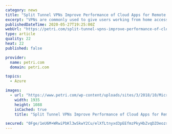 ```yaml
---
category: news
title: "Split Tunnel VPNs Improve Performance of Cloud Apps for Remote Workers"
excerpt: "VPNs are commonly used to give users working from home access to corporate resources. But traditional forced tunnel VPNs can have a significant impact on the performance of cloud services like Office 365."
publishedDateTime: 2020-05-27T19:25:00Z
webUrl: "https://petri.com/split-tunnel-vpns-improve-performance-of-cloud-apps-for-remote-workers"
type: article
quality: 22
heat: 22
published: false

provider:
  name: petri.com
  domain: petri.com

topics:
  - Azure

images:
  - url: "https://www.petri.com/wp-content/uploads/sites/3/2018/10/Microsoft-Windows-Hero.jpg"
    width: 1935
    height: 1088
    isCached: true
    title: "Split Tunnel VPNs Improve Performance of Cloud Apps for Remote Workers"

secured: "0Fge/1eU6M+WRwiPbKl3wSkwY2Cu/elXfLtnyxd3pEEfmzPkyHbZvqDZOeozs3t0nOWMS5zAOBGTG3e7KS7wfYqLiEyTfyNLkT6C/iFWGyYgPNDHV8VMEp6IHAfEHsXT1q6eX3dcz9rRzj0fXCCk+mJG72aZABqjt4bcgrQ4qtLAgojnjuLpqWeSCpErIdZkZN/OJcUuj19Ew2NyXyvy4vPWgg8/FN1x9b8KN1v8XV2RGj44qbq55jIqAcj3wQbuFq5wzj2CQjdadVJvoqjyGrH+pOwu8O4yctkbbXDa0ZYABuA5t1j65In/fU8RWdry155XsTyoFKbiLgVSj7XuD/Ug5wxnb61YI9VR2Nvab0rQqnVlq6QlNEXikMrROKTS3OYVQnIo6aETkIlrm7gKI+SJGR0kUryP8fZCO0Sx+P0lIsdXfJkGCbsTBOjNd26M/r/RyfPK46KYR2z57Mj9rRjTM36/NsiRoHOK3hQB8Mw=;/e06lM2fEgdnPFaq6n7eRg=="
---
```


